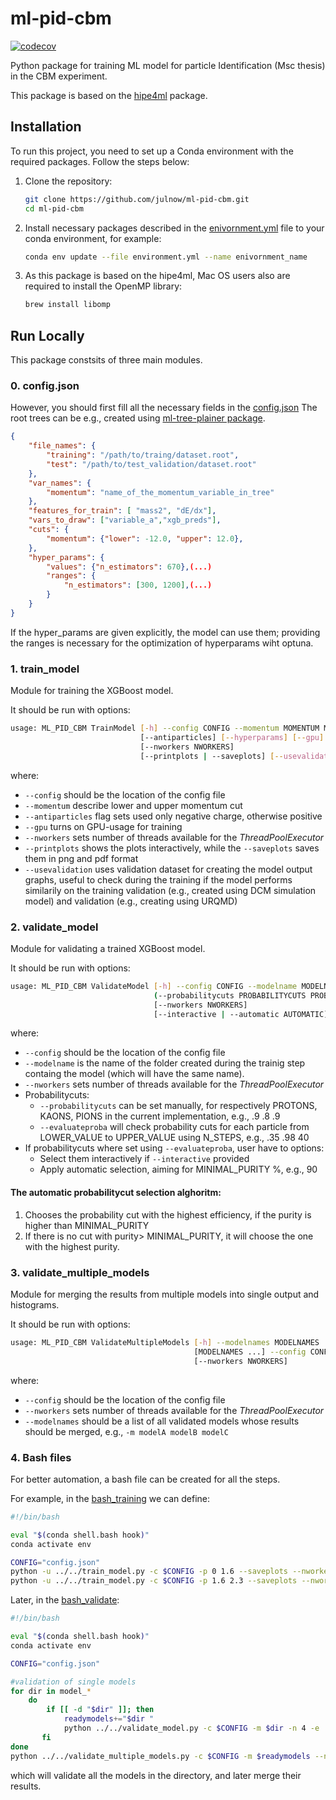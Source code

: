 
# ml-pid-cbm


 [![codecov](https://codecov.io/gh/julnow/ml-pid-cbm/branch/main/graph/badge.svg)](https://codecov.io/gh/julnow/ml-pid-cbm)


Python package for training ML model for particle Identification (Msc thesis) in the CBM experiment.

This package is based on the [hipe4ml](https://hipe4ml.github.io) package.



## Installation

To run this project, you need to set up a Conda environment with the required packages. Follow the steps below:

1. Clone the repository:

   ```bash
   git clone https://github.com/julnow/ml-pid-cbm.git
   cd ml-pid-cbm
   ```
2. Install necessary packages described in the [enivornment.yml](../blob/main/environment.yml) file to your conda environment, for example:
    ```bash
    conda env update --file environment.yml --name enivornment_name
    ```
3. As this package is based on the hipe4ml, Mac OS users also are required to install the OpenMP library:
    ```bash
    brew install libomp
    ```

## Run Locally

This package constsits of three main modules.

### 0. config.json
However, you should first  fill all the necessary fields in the [config.json](../blob/main/ml_pid_cbm/config.json)
The root trees can be e.g., created using [ml-tree-plainer package](https://github.com/julnow/ml-tree-plainer).

```json
{
    "file_names": {
        "training": "/path/to/traing/dataset.root",
        "test": "/path/to/test_validation/dataset.root"
    },
    "var_names": {
        "momentum": "name_of_the_momentum_variable_in_tree"
    },
    "features_for_train": [ "mass2", "dE/dx"],
    "vars_to_draw": ["variable_a","xgb_preds"],
    "cuts": {
        "momentum": {"lower": -12.0, "upper": 12.0},
    },
    "hyper_params": {
        "values": {"n_estimators": 670},(...)
        "ranges": {
            "n_estimators": [300, 1200],(...)
        }
    }
}
```
If the hyper_params are given explicitly, the model can use them; providing the ranges is necessary for the optimization of hyperparams wiht optuna.
### 1.  train_model 
Module for training the XGBoost model.

It should be run with options:

```bash
usage: ML_PID_CBM TrainModel [-h] --config CONFIG --momentum MOMENTUM MOMENTUM
                             [--antiparticles] [--hyperparams] [--gpu]
                             [--nworkers NWORKERS]
                             [--printplots | --saveplots] [--usevalidation]
```
where:
* `--config` should be the location of the config file
* `--momentum` describe lower and upper momentum cut
* `--antiparticles` flag sets used only  negative charge, otherwise positive
* `--gpu` turns on GPU-usage for training
* `--nworkers` sets number of threads available for the _ThreadPoolExecutor_
* `--printplots` shows the plots interactively, while the `--saveplots` saves them in png and pdf format
* `--usevalidation` uses validation dataset for creating the model output graphs, useful to check during the training if the model performs similarily on the training validation (e.g., created using DCM simulation model) and validation (e.g., creating using URQMD)

### 2.  validate_model
Module for validating a trained XGBoost model.

It should be run with options:

```bash
usage: ML_PID_CBM ValidateModel [-h] --config CONFIG --modelname MODELNAME
                                (--probabilitycuts PROBABILITYCUTS PROBABILITYCUTS PROBABILITYCUTS | --evaluateproba EVALUATEPROBA EVALUATEPROBA EVALUATEPROBA)
                                [--nworkers NWORKERS]
                                [--interactive | --automatic AUTOMATIC]
```
where:
* `--config` should be the location of the config file
* `--modelname` is the name of the folder created during the trainig step containg the model (which will have the same name).
* `--nworkers` sets number of threads available for the _ThreadPoolExecutor_
* Probabilitycuts:
  * `--probabilitycuts` can be set manually, for respectively PROTONS, KAONS, PIONS in the current implementation, e.g., .9 .8 .9
  * `--evaluateproba` will check probability cuts for each particle from LOWER_VALUE to UPPER_VALUE using N_STEPS, e.g., .35 .98 40
* If probabilitycuts where set using `--evaluateproba`, user have to options:
    * Select them interactively if `--interactive` provided
    * Apply automatic selection, aiming for MINIMAL_PURITY %, e.g., 90

#### The automatic probabilitycut selection alghoritm:
  1. Chooses the probability cut with the highest efficiency, if the purity is higher than MINIMAL_PURITY
  2. If there is no cut with purity> MINIMAL_PURITY, it will choose the one with the highest purity. 

### 3.  validate_multiple_models
Module for merging the results from multiple models into single output and histograms.

It should be run with options:
```bash
usage: ML_PID_CBM ValidateMultipleModels [-h] --modelnames MODELNAMES
                                         [MODELNAMES ...] --config CONFIG
                                         [--nworkers NWORKERS]
```
where:
* `--config` should be the location of the config file
* `--nworkers` sets number of threads available for the _ThreadPoolExecutor_
* `--modelnames` should be a list of all validated models whose results should be merged, e.g., `-m modelA modelB modelC`


### 4. Bash files
For better automation, a bash file can be created for all the steps.

For example, in the [bash_training](../blob/main/ml_pid_cbm/bash_train.sh) we can define:

```bash
#!/bin/bash

eval "$(conda shell.bash hook)"
conda activate env

CONFIG="config.json"
python -u ../../train_model.py -c $CONFIG -p 0 1.6 --saveplots --nworkers 16 --usevalidation  | tee train_bin_0.txt
python -u ../../train_model.py -c $CONFIG -p 1.6 2.3 --saveplots --nworkers 16 --usevalidation  | tee train_bin_1.txt

```
Later, in the [bash_validate](../blob/main/ml_pid_cbm/bash_validate.sh):

```bash
#!/bin/bash

eval "$(conda shell.bash hook)"
conda activate env

CONFIG="config.json"

#validation of single models
for dir in model_*
    do
        if [[ -d "$dir" ]]; then
            readymodels+="$dir "
            python ../../validate_model.py -c $CONFIG -m $dir -n 4 -e .4 .95 40 
       fi
done
python ../../validate_multiple_models.py -c $CONFIG -m $readymodels --nworkers 4
```
which will validate all the models in the directory, and later merge their results.
